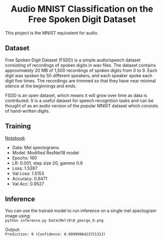 <h1 align="center">Audio MNIST Classification on the Free Spoken Digit Dataset</h1>
This project is the MNIST equivalent for audio.

## Dataset
Free Spoken Digit Dataset (FSDD) is a simple audio/speech dataset consisting of recordings of spoken digits in wav files. The dataset contains approximately 20 MB of 1,500 recordings of spoken digits from 0 to 9. Each digit was spoken by 50 different speakers, and each speaker spoke each digit five times. The recordings are trimmed so that they have near minimal silence at the beginnings and ends. 

FSDD is an open dataset, which means it will grow over time as data is contributed. It is a useful dataset for speech recognition tasks and can be thought of as an audio version of the popular MNIST dataset which consists of hand-written digits.

## Training
[Notebook](https://github.com/dilne/Free-Spoken-Digit-Dataset/blob/main/TrainAndTest%20-%20CNN.ipynb)
- Data: Mel spectograms
- Model: Modified ResNet18 model
- Epochs: 160
- LR: 0.001, step size 20, gamme 0.9
- Loss: 1.5287
- Val Loss: 1.5153
- Accuracy: 0.9471
- Val Acc: 0.9527

## Inference
You can use the trained model to run inference on a single mel spectogram image using:</br>
```python inference.py Data\Mel\0\0_george_0.png```

Output:</br>
```Prediction: 0 (Confidence: 0.9999996423721313)```
